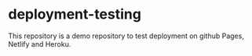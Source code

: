 # deployment-testing
This repository is a demo repository to test deployment on github Pages, Netlify and Heroku.
